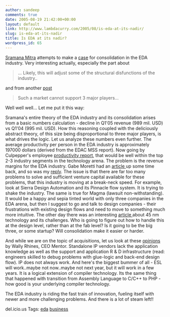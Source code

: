 ```yaml
---
author: sandeep
comments: true
date: 2005-08-19 21:42:00+00:00
layout: default
link: http://www.lambdacurry.com/2005/08/is-eda-at-its-nadir/
slug: is-eda-at-its-nadir
title: Is EDA at its nadir?
wordpress_id: 65
---
```


[Sramana Mitra](http://sramanamitra.com) attempts to make a [case](http://sramanamitra.com/blog/106) for consolidation in the EDA industry. 
Very interesting actually, especially the part about



<blockquote>
... Likely, this will adjust some of the structural disfunctions of the industry.. 
</blockquote>


and from another [post](http://sramanamitra.com/blog/35)



<blockquote>
Such a market cannot support 3 major players...
</blockquote>


Well well well... Let me put it this way:

Sramana's entire theory of the EDA industry and its consolidation arises from a basic  numbers calculation - decline in Q1'05 revenue (989 mil. USD) vs Q1'04 (995 mil. USD).
How this reasoning coupled with the deliciously abstract theory, of this size being disproportional to three major players, is what drives the logic. 
Let us analyze these numbers even further. The average productivity per person in the EDA industry is approximately 197000 dollars (derived from the EDAC MSS report). Now going by Culpepper's employee [productivity report](http://www.culpepper.com/eBulletin/2005/FebruaryRatiosArticle.asp), that would be well within the top 2-3 industry segments in the technology arena.
The problem is the revenue margins for the EDA industry. Gabe Moretti had an [article ](http://www.gabeoneda.com/node/23?PHPSESSID=974b4e7f7a233e93af57b0dfc161d8f6)up some time back, and so was my [reply](http://loxos.blogspot.com/2005/07/rtl-signoff-when-will-it-happen.html).   The issue is that there are far too many problems to solve and sufficient venture capital available for these problems, that this industry is moving at a break-neck speed. For example, look at Sierra Design Automation and its Pinnacle flow system. It is trying to shake the industry. The same is true for Magma (lawsuit non-withstanding). 
It would be a happy and sepia tinted world with only three companies in the EDA arena, but then I suggest to go and talk to design companies - their frustrations with existing design flows and need to move to something much more intuitive. The other day there was an interesting [article ](http://www.eetimes.com/showArticle.jhtml?articleID=168601256)about 45 nm technology and its challenges. Who is going to figure out how to handle this at the design level, rather than at the fab level? Is it going to be the big three, or some startup? Will consolidation make it easier or harder.

And while we are on the topic of acquisitions, let us look at these [opinions](http://www.thechilli.com/articles/dialogue/002_waldenRhinesPt2.asp) by Wally Rhines, CEO Mentor. Standalone IP vendors lack the application knowledge as well as the support and application R & D infrastructure (read: engineers skilled to debug problems with glue-logic and back-end design flow). IP does not always work.
And here's the biggest bummer of all - ESL will work..maybe not now..maybe not next year, but it will work in a few years. It is a logical extension of compiler technology. Its the same thing that happened with transition from Assembly Language to C/C++ to PHP - how good is your underlying compiler technology.

The EDA industry is riding the fast train of innovation, fueling itself with newer and more challenging problems. And there is a lot of steam left!!



del.icio.us Tags: [eda](http://del.icio.us/sss8ue/eda) [business](http://del.icio.us/sss8ue/business)
